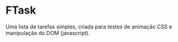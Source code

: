 # FTask
Uma lista de tarefas simples, criada para testes de animação CSS e manipulação do DOM (javascript).

